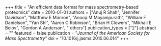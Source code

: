 +++
title = "An efficient data format for mass spectrometry-based proteomics"
date = 2010-01-01
authors = ["Anuj R Shah", "Jennifer Davidson", "Matthew E Monroe", "Anoop M Mayampurath", "William F Danielson", "Yan Shi", "Aaron C Robinson", "Brian H Clowers", "Mikhail E Belov", "Gordon A Anderson", " others"]
publication_types = ["2"]
abstract = ""
featured = false
publication = "*Journal of the American Society for Mass Spectrometry*"
doi = "10.1016/j.jasms.2010.06.014"
+++

